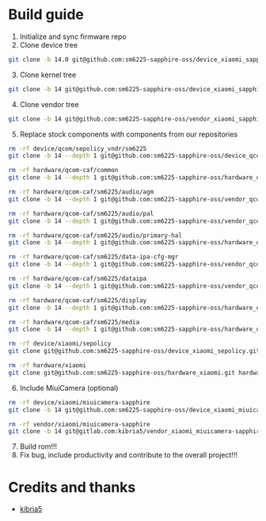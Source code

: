 # Build guide

1. Initialize and sync firmware repo
2. Clone device tree

```sh
git clone -b 14.0 git@github.com:sm6225-sapphire-oss/device_xiaomi_sapphire.git device/xiaomi/sapphire
```

3. Clone kernel tree

```sh
git clone -b 14 git@github.com:sm6225-sapphire-oss/device_xiaomi_sapphire-kernel.git device/xiaomi/sapphire-kernel
```

4. Clone vendor tree

```sh
git clone -b 14 git@github.com:sm6225-sapphire-oss/vendor_xiaomi_sapphire.git vendor/xiaomi/sapphire
```

5. Replace stock components with components from our repositories

```sh
rm -rf device/qcom/sepolicy_vndr/sm6225
git clone -b 14 --depth 1 git@github.com:sm6225-sapphire-oss/device_qcom_sepolicy_vndr.git device/qcom/sepolicy_vndr/sm6225

rm -rf hardware/qcom-caf/common
git clone -b 14 --depth 1 git@github.com:sm6225-sapphire-oss/hardware_qcom-caf_common.git hardware/qcom-caf/common

rm -rf hardware/qcom-caf/sm6225/audio/agm
git clone -b 14 --depth 1 git@github.com:sm6225-sapphire-oss/vendor_qcom_opensource_agm.git hardware/qcom-caf/sm6225/audio/agm

rm -rf hardware/qcom-caf/sm6225/audio/pal
git clone -b 14 --depth 1 git@github.com:sm6225-sapphire-oss/vendor_qcom_opensource_arpal-lx.git hardware/qcom-caf/sm6225/audio/pal

rm -rf hardware/qcom-caf/sm6225/audio/primary-hal
git clone -b 14 --depth 1 git@github.com:sm6225-sapphire-oss/hardware_qcom_audio-ar.git hardware/qcom-caf/sm6225/audio/primary-hal

rm -rf hardware/qcom-caf/sm6225/data-ipa-cfg-mgr
git clone -b 14 --depth 1 git@github.com:sm6225-sapphire-oss/vendor_qcom_opensource_data-ipa-cfg-mgr.git hardware/qcom-caf/sm6225/data-ipa-cfg-mgr

rm -rf hardware/qcom-caf/sm6225/dataipa
git clone -b 14 --depth 1 git@github.com:sm6225-sapphire-oss/vendor_qcom_opensource_dataipa.git hardware/qcom-caf/sm6225/dataipa

rm -rf hardware/qcom-caf/sm6225/display
git clone -b 14 --depth 1 git@github.com:sm6225-sapphire-oss/hardware_qcom_display.git hardware/qcom-caf/sm6225/display

rm -rf hardware/qcom-caf/sm6225/media
git clone -b 14 --depth 1 git@github.com:sm6225-sapphire-oss/hardware_qcom_media.git hardware/qcom-caf/sm6225/media

rm -rf device/xiaomi/sepolicy
git clone git@github.com:sm6225-sapphire-oss/device_xiaomi_sepolicy.git device/xiaomi/sepolicy

rm -rf hardware/xiaomi
git clone git@github.com:sm6225-sapphire-oss/hardware_xiaomi.git hardware/xiaomi
```

6. Include MiuiCamera (optional)

```sh
rm -rf device/xiaomi/miuicamera-sapphire
git clone -b 14 git@github.com:sm6225-sapphire-oss/device_xiaomi_miuicamera-sapphire.git device/xiaomi/miuicamera-sapphire

rm -rf vendor/xiaomi/miuicamera-sapphire
git clone -b 14 git@gitlab.com:kibria5/vendor_xiaomi_miuicamera-sapphire.git vendor/xiaomi/miuicamera-sapphire
```

7. Build rom!!!
8. Fix bug, include productivity and contribute to the overall project!!!

# Credits and thanks

- [kibria5](git@github.com:kibria5)
